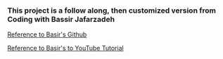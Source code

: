### This project is a follow along, then customized version from Coding with Bassir Jafarzadeh

[Reference to Basir's Github](https://github.com/basir/amazona)

[Reference to Basir's to YouTube Tutorial](https://www.youtube.com/watch?v=TRCDsB9i3bI&list=PLJRkDChH_7C2ZerDJnKswBrW8Hy-E710G&index=19&t=10646s&ab_channel=CodingwithBasir)

